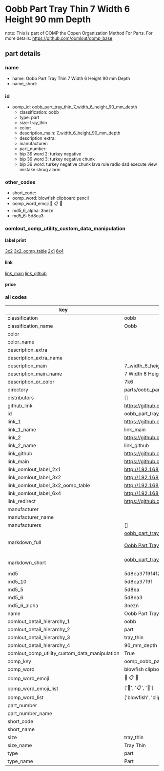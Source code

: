 # Oobb Part Tray Thin 7 Width 6 Height 90 mm Depth  

note: This is part of OOMP the Oopen Organization Method For Parts. For more details: https://github.com/oomlout/oomp_base

##  part details
  







### name
* name: Oobb Part Tray Thin 7 Width 6 Height 90 mm Depth
* name_short: 
### id
* oomp_id: oobb_part_tray_thin_7_width_6_height_90_mm_depth
  * classification: oobb
  * type: part
  * size: tray_thin
  * color: 
  * description_main: 7_width_6_height_90_mm_depth
  * description_extra: 
  * manufacturer: 
  * part_number: 
  * bip 39 word 2: turkey negative
  * bip 39 word 3: turkey negative chunk
  * bip 39 word: turkey negative chunk lava rule radio dad execute view mistake shrug alarm

### other_codes
* short_code: 
* oomp_word: blowfish clipboard pencil
* oomp_word_emoji :blowfish: :clipboard: :pencil:
* md5_6_alpha: 3nezn
* md5_6: 5d8ea3






### oomlout_oomp_utility_custom_data_manipulation
#### label print
[3x2](http://192.168.1.245:1112/?label=oomp%203nezn)
[3x2_oomp_table](http://192.168.1.108:1112/?label=oomp%203nezn)
[2x1](http://192.168.1.242:1112/?label=oomp%203nezn)
[6x4](http://192.168.1.55:1112/?label=oomp%203nezn)    

#### link

[link_main](https://github.com/oomlout/oomlout_oomp_version_1_messy/tree/main/parts/oobb_part_tray_thin_7_width_6_height_90_mm_depth) [link_github](https://github.com/oomlout/oomlout_oomp_version_1_messy/tree/main/parts/oobb_part_tray_thin_7_width_6_height_90_mm_depth)                             

#### price







### all codes 
| key | value |  
| --- | --- |  
| classification | oobb |  
| classification_name | Oobb |  
| color |  |  
| color_name |  |  
| description_extra |  |  
| description_extra_name |  |  
| description_main | 7_width_6_height_90_mm_depth |  
| description_main_name | 7 Width 6 Height 90 mm Depth |  
| description_or_color | 7k6 |  
| directory | parts/oobb_part_tray_thin_7_width_6_height_90_mm_depth |  
| distributors | [] |  
| github_link | https://github.com/oomlout/oomlout_oomp_part_src/tree/main/parts/oobb_part_tray_thin_7_width_6_height_90_mm_depth |  
| id | oobb_part_tray_thin_7_width_6_height_90_mm_depth |  
| link_1 | https://github.com/oomlout/oomlout_oomp_version_1_messy/tree/main/parts/oobb_part_tray_thin_7_width_6_height_90_mm_depth |  
| link_1_name | link_main |  
| link_2 | https://github.com/oomlout/oomlout_oomp_version_1_messy/tree/main/parts/oobb_part_tray_thin_7_width_6_height_90_mm_depth |  
| link_2_name | link_github |  
| link_github | https://github.com/oomlout/oomlout_oomp_version_1_messy/tree/main/parts/oobb_part_tray_thin_7_width_6_height_90_mm_depth |  
| link_main | https://github.com/oomlout/oomlout_oomp_version_1_messy/tree/main/parts/oobb_part_tray_thin_7_width_6_height_90_mm_depth |  
| link_oomlout_label_2x1 | http://192.168.1.242:1112/?label=oomp%203nezn |  
| link_oomlout_label_3x2 | http://192.168.1.245:1112/?label=oomp%203nezn |  
| link_oomlout_label_3x2_oomp_table | http://192.168.1.108:1112/?label=oomp%203nezn |  
| link_oomlout_label_6x4 | http://192.168.1.55:1112/?label=oomp%203nezn |  
| link_redirect | https://github.com/oomlout/oomlout_oomp_version_1_messy/tree/main/parts/oobb_part_tray_thin_7_width_6_height_90_mm_depth |  
| manufacturer |  |  
| manufacturer_name |  |  
| manufacturers | [] |  
| markdown_full | [oobb_part_tray_thin_7_width_6_height_90_mm_depth](none)<br>[](none)<br>[Oobb Part Tray Thin 7 Width 6 Height 90 Mm Depth](none)<br><br> |  
| markdown_short | [oobb_part_tray_thin_7_width_6_height_90_mm_depth](none)<br><br> |  
| md5 | 5d8ea37f9f4f26dec35e97dc5164ff55 |  
| md5_10 | 5d8ea37f9f |  
| md5_5 | 5d8ea |  
| md5_6 | 5d8ea3 |  
| md5_6_alpha | 3nezn |  
| name | Oobb Part Tray Thin 7 Width 6 Height 90 mm Depth |  
| oomlout_detail_hierarchy_1 | oobb |  
| oomlout_detail_hierarchy_2 | part |  
| oomlout_detail_hierarchy_3 | tray_thin |  
| oomlout_detail_hierarchy_4 | 90_mm_depth |  
| oomlout_oomp_utility_custom_data_manipulation | True |  
| oomp_key | oomp_oobb_part_tray_thin_7_width_6_height_90_mm_depth |  
| oomp_word | blowfish clipboard pencil |  
| oomp_word_emoji | :blowfish: :clipboard: :pencil: |  
| oomp_word_emoji_list | [':blowfish:', ':clipboard:', ':pencil:'] |  
| oomp_word_list | ['blowfish', 'clipboard', 'pencil'] |  
| part_number |  |  
| part_number_name |  |  
| short_code |  |  
| short_name |  |  
| size | tray_thin |  
| size_name | Tray Thin |  
| type | part |  
| type_name | Part |  
